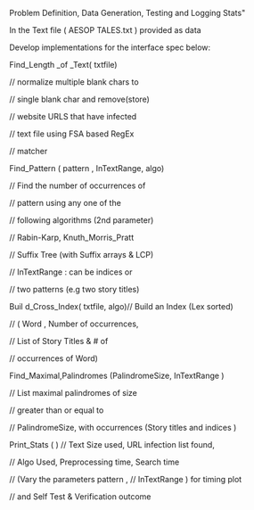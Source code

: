 Problem Definition, Data Generation, Testing and Logging Stats"

In the Text file ( AESOP TALES.txt ) provided as data

Develop implementations for the interface spec below:

Find_Length _of _Text( txtfile) 

// normalize multiple blank chars to

// single blank char and remove(store)

// website URLS that have infected

// text file using FSA based RegEx

// matcher

Find_Pattern ( pattern , InTextRange, algo)

// Find the number of occurrences of

// pattern using any one of the

// following algorithms (2nd parameter)

// Rabin-Karp, Knuth_Morris_Pratt

// Suffix Tree (with Suffix arrays & LCP)

// InTextRange : can be indices or

// two patterns (e.g two story titles)

Buil d_Cross_Index( txtfile, algo)// Build an Index (Lex sorted)

// ( Word , Number of occurrences,

// List of Story Titles & # of

// occurrences of Word)

Find_Maximal,Palindromes (PalindromeSize, InTextRange )

// List maximal palindromes of size

// greater than or equal to

// PalindromeSize, with occurrences
(Story titles and indices )

Print_Stats ( ) 
// Text Size used, URL infection list found,

// Algo Used, Preprocessing time, Search time

// (Vary the parameters pattern ,
// InTextRange ) for timing plot

// and Self Test & Verification outcome
